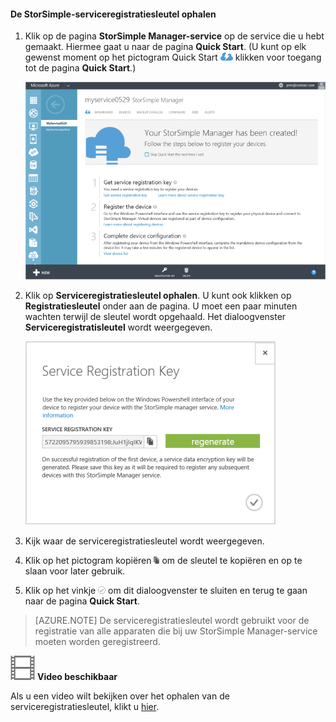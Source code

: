 <!--author=alkohli last changed: 9/17/15-->

#### De StorSimple-serviceregistratiesleutel ophalen

1. Klik op de pagina **StorSimple Manager-service** op de service die u hebt gemaakt. Hiermee gaat u naar de pagina **Quick Start**. (U kunt op elk gewenst moment op het pictogram Quick Start ![pictogram Quick Start voor StorSimple](./media/storsimple-get-service-registration-key/HCS_QuickStartIcon-include.png) klikken voor toegang tot de pagina **Quick Start**.)

     ![De pagina Quick Start voor StorSimple](./media/storsimple-get-service-registration-key/HCS_ServiceQuickStart-include.png)

2. Klik op **Serviceregistratiesleutel ophalen**. U kunt ook klikken op **Registratiesleutel** onder aan de pagina. U moet een paar minuten wachten terwijl de sleutel wordt opgehaald. Het dialoogvenster **Serviceregistratisleutel** wordt weergegeven.

     ![Het dialoogvenster Serviceregistratiesleutel](./media/storsimple-get-service-registration-key/HCS_GetServiceRegistrationKey-include.png)

3. Kijk waar de serviceregistratiesleutel wordt weergegeven.

4. Klik op het pictogram kopiëren ![Pictogram StorSimple kopiëren](./media/storsimple-get-service-registration-key/HCS_CopyIcon-include.png) om de sleutel te kopiëren en op te slaan voor later gebruik.

5. Klik op het vinkje ![Vinkje voor StorSimple](./media/storsimple-get-service-registration-key/HCS_CheckIcon-include.png) om dit dialoogvenster te sluiten en terug te gaan naar de pagina **Quick Start**.

> [AZURE.NOTE] De serviceregistratiesleutel wordt gebruikt voor de registratie van alle apparaten die bij uw StorSimple Manager-service moeten worden geregistreerd.

![Video beschikbaar](./media/storsimple-get-service-registration-key/Video_icon.png) **Video beschikbaar**

Als u een video wilt bekijken over het ophalen van de serviceregistratiesleutel, klikt u [hier](https://azure.microsoft.com/documentation/videos/get-the-service-registration-key/).


<!--HONumber=sep16_HO2-->



